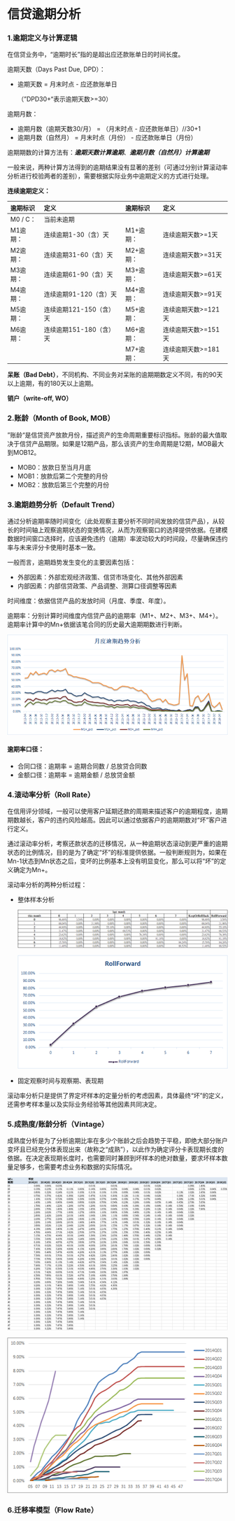 # 信贷逾期分析

### **1.逾期定义与计算逻辑**

在信贷业务中，“逾期时长”指的是超出应还款账单日的时间长度。

逾期天数（Days Past Due, DPD）：

- 逾期天数 = 月末时点 - 应还款账单日

  （”DPD30+“表示逾期天数>=30）

逾期月数：

- 逾期月数（逾期天数30/月） = （月末时点 - 应还款账单日）//30+1
- 逾期月数（自然月） = 月末时点（月份） - 应还款账单日（月份）



逾期期数的计算方法有：***逾期天数计算逾期***、***逾期月数（自然月）计算逾期***

一般来说，两种计算方法得到的逾期结果没有显著的差别（可通过分别计算滚动率分析进行校验两者的差别），需要根据实际业务中逾期定义的方式进行处理。



**连续逾期定义：**

| 逾期标识 | 定义                    | 逾期标识  | 定义                |
| :------- | :---------------------- | :-------- | :------------------ |
| M0 / C： | 当前未逾期              |           |                     |
| M1逾期： | 连续逾期1-30（含）天    | M1+逾期： | 连续逾期天数>=1天   |
| M2逾期： | 连续逾期31-60（含）天   | M2+逾期： | 连续逾期天数>=31天  |
| M3逾期： | 连续逾期61-90（含）天   | M3+逾期： | 连续逾期天数>=61天  |
| M4逾期： | 连续逾期91-120（含）天  | M4+逾期： | 连续逾期天数>=91天  |
| M5逾期： | 连续逾期121-150（含）天 | M5+逾期： | 连续逾期天数>=121天 |
| M6逾期： | 连续逾期151-180（含）天 | M6+逾期： | 连续逾期天数>=151天 |
|          |                         | M7+逾期： | 连续逾期天数>=181天 |

**呆账（Bad Debt）**，不同机构、不同业务对呆账的逾期期数定义不同，有的90天以上逾期，有的180天以上逾期。

**销户（write-off, WO）**



### **2.账龄（Month of Book, MOB）**

”账龄“是信贷资产放款月份，描述资产的生命周期重要标识指标。账龄的最大值取决于信贷产品期限。如果是12期产品，那么该资产的生命周期是12期，MOB最大到MOB12。

- MOB0：放款日至当月月底
- MOB1：放款后第二个完整的月份
- MOB2：放款后第三个完整的月份



### **3.逾期趋势分析（Default Trend）**

通过分析逾期率随时间变化（此处观察主要分析不同时间发放的信贷产品），从较长的时间轴上观察逾期状态的变换情况，从而为观察窗口的选择提供依据。在建模数据时间窗口选择时，应该避免违约（逾期）率波动较大的时间段，尽量确保违约率与未来评分卡使用时基本一致。

一般而言，逾期趋势发生变化的主要因素包括：

- 外部因素：外部宏观经济政策、信贷市场变化、其他外部因素
- 内部因素：内部信贷政策、产品调整、测算口径调整等因素



时间维度：依据信贷产品的发放时间（月度、季度、年度）。

逾期率：分别计算时间维度内信贷产品的逾期率（M1+、M2+、M3+、M4+）。逾期率计算中的Mn+依据该笔合同的历史最大逾期期数进行判断。

![image-20200210121905678](.\img\01_01.jpg)



#### 逾期率口径：

- 合同口径：逾期率 = 逾期合同数 / 总放贷合同数
- 金额口径：逾期率 = 逾期金额 / 总放贷金额



### **4.滚动率分析（Roll Rate）**

在信用评分领域，一般可以使用客户延期还款的周期来描述客户的逾期程度，逾期期数越长，客户的违约风险越高。因此可以通过依据客户的逾期期数对“坏”客户进行定义。

通过滚动率分析，考察还款状态的迁移情况，从一种逾期状态滚动到更严重的逾期状态的比例情况，目的是为了确定“坏”的标准提供依据。一般判断规则为，如果在Mn-1状态到Mn状态之后，变坏的比例基本上没有明显变化，那么可以将“坏”的定义确定为Mn+。



滚动率分析的两种分析过程：

- 整体样本分析

  ![image-20200210143512954](.\img\01_02.jpg)

  ![image-20200210143552766](.\img\01_03.jpg)

- 固定观察时间与观察期、表现期

  



滚动率分析只是提供了界定坏样本的定量分析的考虑因素，具体最终“坏”的定义，还需参考样本量以及实际业务经验等其他因素共同决定。



### **5.成熟度/账龄分析（Vintage）**

成熟度分析是为了分析逾期比率在多少个账龄之后会趋势于平稳，即绝大部分账户变坏且已经充分体表现出来（故称之“成熟”），以此作为确定评分卡表现期长度的依据。在决定表现期长度时，也需要同时兼顾到坏样本的绝对数量，要求坏样本数量足够多，也需要考虑业务和数据的实际情况。

![image-20200211115527380](.\img\01_05.jpg)

![image-20200211115916506](.\img\01_06.jpg)



### 6.迁移率模型（Flow Rate）




